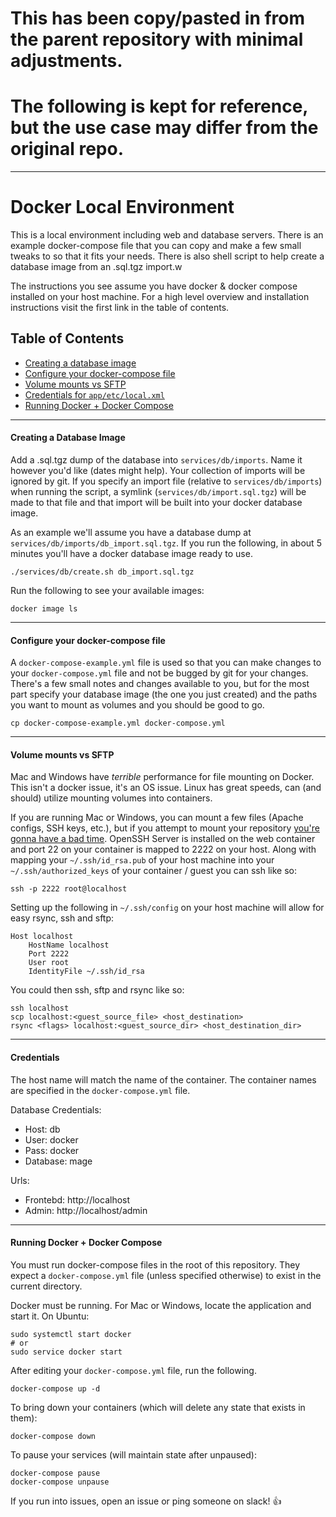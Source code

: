 # This has been copy/pasted in from the parent repository with minimal adjustments.
# The following is kept for reference, but the use case may differ from the original repo.
_________

# Docker Local Environment

This is a local environment including web and database servers. There
is an example docker-compose file that you can copy and make a few small tweaks
to so that it fits your needs. There is also shell script to help create a
database image from an .sql.tgz import.w

The instructions you see assume you have docker & docker compose installed on
your host machine. For a high level overview and installation instructions
visit the first link in the table of contents.

## Table of Contents

 - [Creating a database image](#creating-a-database-image)
 - [Configure your docker-compose file](#configure-your-docker-compose-file)
 - [Volume mounts vs SFTP](#volume-mounts-vs-sftp)
 - [Credentials for `app/etc/local.xml`](#credentials)
 - [Running Docker + Docker Compose](#running-docker--docker-compose)

___

#### Creating a Database Image
Add a .sql.tgz dump of the database into `services/db/imports`. Name it however
you'd like (dates might help). Your collection of imports will be ignored by
git. If you specify an import file (relative to `services/db/imports`) when
running the script, a symlink (`services/db/import.sql.tgz`) will be made to
that file and that import will be built into your docker database image.

As an example we'll assume you have a database dump at `services/db/imports/db_import.sql.tgz`.
If you run the following, in about 5 minutes you'll have a docker database
image ready to use.

    ./services/db/create.sh db_import.sql.tgz

Run the following to see your available images:

    docker image ls

___

#### Configure your docker-compose file
A `docker-compose-example.yml` file is used so that you can make changes to your
`docker-compose.yml` file and not be bugged by git for your changes. There's a
few small notes and changes available to you, but for the most part specify your
database image (the one you just created) and the paths you want to mount as
volumes and you should be good to go.

    cp docker-compose-example.yml docker-compose.yml

___

#### Volume mounts vs SFTP
Mac and Windows have _terrible_ performance for file mounting on Docker. This
isn't a docker issue, it's an OS issue. Linux has great speeds, can (and should)
utilize mounting volumes into containers.

If you are running Mac or Windows, you can mount a few files (Apache configs, SSH keys, etc.), but if you attempt to mount your repository [you're gonna have a bad time](http://www.quickmeme.com/img/07/078e225b71ed630f71f7bb2999731514a17472f50b0ab0c1be5a32c9a25e6238.jpg).
OpenSSH Server is installed on the web container and port 22 on your container is
mapped to 2222 on your host. Along with mapping your `~/.ssh/id_rsa.pub` of your
host machine into your `~/.ssh/authorized_keys` of your container / guest you can
ssh like so:

    ssh -p 2222 root@localhost

Setting up the following in `~/.ssh/config` on your host machine will allow for easy rsync, ssh and sftp:

    Host localhost
        HostName localhost
        Port 2222
        User root
        IdentityFile ~/.ssh/id_rsa

You could then ssh, sftp and rsync like so:

    ssh localhost
    scp localhost:<guest_source_file> <host_destination>
    rsync <flags> localhost:<guest_source_dir> <host_destination_dir>

___

#### Credentials

The host name will match the name of the container. The container names are specified in the `docker-compose.yml` file.

Database Credentials:
 - Host: db
 - User: docker
 - Pass: docker
 - Database: mage

Urls:
 - Frontebd: http://localhost
 - Admin: http://localhost/admin

___

#### Running Docker + Docker Compose
You must run docker-compose files in the root of this repository. They expect a `docker-compose.yml` file (unless specified otherwise) to exist in the current
directory.

Docker must be running. For Mac or Windows, locate the application and start it.
On Ubuntu:

    sudo systemctl start docker
    # or
    sudo service docker start

After editing your `docker-compose.yml` file, run the following.

    docker-compose up -d

To bring down your containers (which will delete any state that exists in them):

    docker-compose down

To pause your services (will maintain state after unpaused):

    docker-compose pause
    docker-compose unpause

If you run into issues, open an issue or ping someone on slack! :thumbsup:
